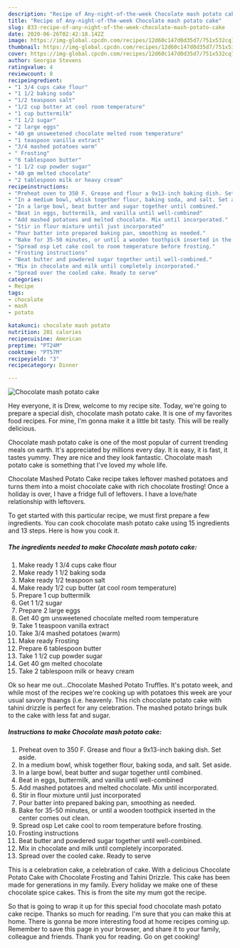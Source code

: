 ```yaml
---
description: "Recipe of Any-night-of-the-week Chocolate mash potato cake"
title: "Recipe of Any-night-of-the-week Chocolate mash potato cake"
slug: 833-recipe-of-any-night-of-the-week-chocolate-mash-potato-cake
date: 2020-06-26T02:42:18.142Z
image: https://img-global.cpcdn.com/recipes/12d60c147d0d35d7/751x532cq70/chocolate-mash-potato-cake-recipe-main-photo.jpg
thumbnail: https://img-global.cpcdn.com/recipes/12d60c147d0d35d7/751x532cq70/chocolate-mash-potato-cake-recipe-main-photo.jpg
cover: https://img-global.cpcdn.com/recipes/12d60c147d0d35d7/751x532cq70/chocolate-mash-potato-cake-recipe-main-photo.jpg
author: Georgie Stevens
ratingvalue: 4
reviewcount: 8
recipeingredient:
- "1 3/4 cups cake flour"
- "1 1/2 baking soda"
- "1/2 teaspoon salt"
- "1/2 cup butter at cool room temperature"
- "1 cup buttermilk"
- "1 1/2 sugar"
- "2 large eggs"
- "40 gm unsweetened chocolate melted room temperature"
- "1 teaspoon vanilla extract"
- "3/4 mashed potatoes warm"
- " Frosting"
- "6 tablespoon butter"
- "1 1/2 cup powder sugar"
- "40 gm melted chocolate"
- "2 tablespoon milk or heavy cream"
recipeinstructions:
- "Preheat oven to 350 F. Grease and flour a 9x13-inch baking dish. Set aside."
- "In a medium bowl, whisk together flour, baking soda, and salt. Set aside."
- "In a large bowl, beat butter and sugar together until combined."
- "Beat in eggs, buttermilk, and vanilla until well-combined"
- "Add mashed potatoes and melted chocolate. Mix until incorporated."
- "Stir in flour mixture until just incorporated"
- "Pour batter into prepared baking pan, smoothing as needed."
- "Bake for 35-50 minutes, or until a wooden toothpick inserted in the center comes out clean."
- "Spread osp Let cake cool to room temperature before frosting."
- "Frosting instructions"
- "Beat butter and powdered sugar together until well-combined."
- "Mix in chocolate and milk until completely incorporated."
- "Spread over the cooled cake. Ready to serve"
categories:
- Recipe
tags:
- chocolate
- mash
- potato

katakunci: chocolate mash potato 
nutrition: 201 calories
recipecuisine: American
preptime: "PT24M"
cooktime: "PT57M"
recipeyield: "3"
recipecategory: Dinner

---
```



![Chocolate mash potato cake](https://img-global.cpcdn.com/recipes/12d60c147d0d35d7/751x532cq70/chocolate-mash-potato-cake-recipe-main-photo.jpg)

Hey everyone, it is Drew, welcome to my recipe site. Today, we're going to prepare a special dish, chocolate mash potato cake. It is one of my favorites food recipes. For mine, I'm gonna make it a little bit tasty. This will be really delicious.

Chocolate mash potato cake is one of the most popular of current trending meals on earth. It's appreciated by millions every day. It is easy, it is fast, it tastes yummy. They are nice and they look fantastic. Chocolate mash potato cake is something that I've loved my whole life.

Chocolate Mashed Potato Cake recipe takes leftover mashed potatoes and turns them into a moist chocolate cake with rich chocolate frosting! Once a holiday is over, I have a fridge full of leftovers. I have a love/hate relationship with leftovers.


To get started with this particular recipe, we must first prepare a few ingredients. You can cook chocolate mash potato cake using 15 ingredients and 13 steps. Here is how you cook it.

<!--inarticleads1-->

##### The ingredients needed to make Chocolate mash potato cake:

1. Make ready 1 3/4 cups cake flour
1. Make ready 1 1/2 baking soda
1. Make ready 1/2 teaspoon salt
1. Make ready 1/2 cup butter (at cool room temperature)
1. Prepare 1 cup buttermilk
1. Get 1 1/2 sugar
1. Prepare 2 large eggs
1. Get 40 gm unsweetened chocolate melted room temperature
1. Take 1 teaspoon vanilla extract
1. Take 3/4 mashed potatoes (warm)
1. Make ready  Frosting
1. Prepare 6 tablespoon butter
1. Take 1 1/2 cup powder sugar
1. Get 40 gm melted chocolate
1. Take 2 tablespoon milk or heavy cream


Ok so hear me out…Chocolate Mashed Potato Truffles. It&#39;s potato week, and while most of the recipes we&#39;re cooking up with potatoes this week are your usual savory thaangs (i.e. heavenly. This rich chocolate potato cake with tahini drizzle is perfect for any celebration. The mashed potato brings bulk to the cake with less fat and sugar. 

<!--inarticleads2-->

##### Instructions to make Chocolate mash potato cake:

1. Preheat oven to 350 F. Grease and flour a 9x13-inch baking dish. Set aside.
1. In a medium bowl, whisk together flour, baking soda, and salt. Set aside.
1. In a large bowl, beat butter and sugar together until combined.
1. Beat in eggs, buttermilk, and vanilla until well-combined
1. Add mashed potatoes and melted chocolate. Mix until incorporated.
1. Stir in flour mixture until just incorporated
1. Pour batter into prepared baking pan, smoothing as needed.
1. Bake for 35-50 minutes, or until a wooden toothpick inserted in the center comes out clean.
1. Spread osp Let cake cool to room temperature before frosting.
1. Frosting instructions
1. Beat butter and powdered sugar together until well-combined.
1. Mix in chocolate and milk until completely incorporated.
1. Spread over the cooled cake. Ready to serve


This is a celebration cake, a celebration of cake. With a delicious Chocolate Potato Cake with Chocolate Frosting and Tahini Drizzle. This cake has been made for generations in my family. Every holiday we make one of these chocolate spice cakes. This is from the site my mum got the recipe. 

So that is going to wrap it up for this special food chocolate mash potato cake recipe. Thanks so much for reading. I'm sure that you can make this at home. There is gonna be more interesting food at home recipes coming up. Remember to save this page in your browser, and share it to your family, colleague and friends. Thank you for reading. Go on get cooking!
